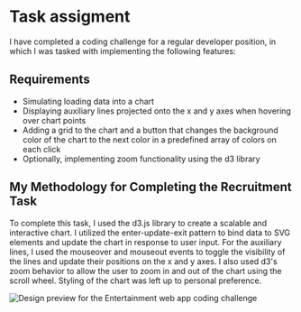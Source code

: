 # Task assigment
I have completed a coding challenge for a regular developer position, in which I was tasked with implementing the following features:

## Requirements
- Simulating loading data into a chart
- Displaying auxiliary lines projected onto the x and y axes when hovering over chart points
- Adding a grid to the chart and a button that changes the background color of the chart to the next color in a predefined array of colors on each click
- Optionally, implementing zoom functionality using the d3 library

## My Methodology for Completing the Recruitment Task
To complete this task, I used the d3.js library to create a scalable and interactive chart. I utilized the enter-update-exit pattern to bind data to SVG elements and update the chart in response to user input. For the auxiliary lines, I used the mouseover and mouseout events to toggle the visibility of the lines and update their positions on the x and y axes. I also used d3's zoom behavior to allow the user to zoom in and out of the chart using the scroll wheel. Styling of the chart was left up to personal preference.

![Design preview for the Entertainment web app coding challenge](./chart.png)
